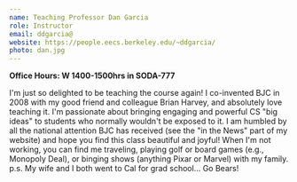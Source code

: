 ```yaml
---
name: Teaching Professor Dan Garcia
role: Instructor
email: ddgarcia@
website: https://people.eecs.berkeley.edu/~ddgarcia/
photo: dan.jpg
---
```

**Office Hours: W 1400-1500hrs in SODA-777**

I'm just so delighted to be teaching the course again! I co-invented BJC in 2008 with my good friend and colleague Brian Harvey, and absolutely love teaching it. I'm passionate about bringing engaging and powerful CS "big ideas" to students who normally wouldn't be exposed to it. I am humbled by all the national attention BJC has received (see the "in the News" part of my website) and hope you find this class beautiful and joyful! When I'm not working, you can find me traveling, playing golf or board games (e.g., Monopoly Deal), or binging shows (anything Pixar or Marvel) with my family. p.s. My wife and I both went to Cal for grad school... Go Bears!
